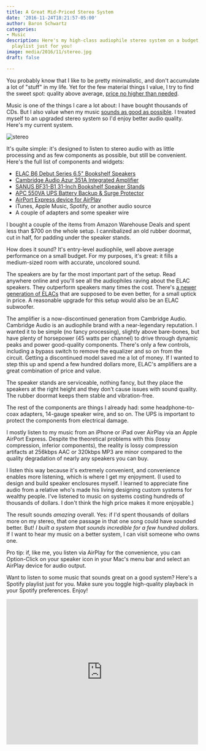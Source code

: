 ```yaml
---
title: A Great Mid-Priced Stereo System
date: '2016-11-24T18:21:57-05:00'
author: Baron Schwartz
categories:
- Music
description: Here's my high-class audiophile stereo system on a budget, plus a Spotify
  playlist just for you!
image: media/2016/11/stereo.jpg
draft: false

---
```

You probably know that I like to be pretty minimalistic, and don't accumulate a lot of "stuff" in my life. Yet for the few material things I value, I try to find the sweet spot: quality above average, [price no higher than needed](/blog/2014/01/16/bose-sennheiser-sony-noise-cancelling-headphones/).

Music is one of the things I care a lot about: I have bought thousands of CDs. But I also value when my music [sounds as good as possible](/blog/2016/02/21/best-itunes-mp3-format/). I treated myself to an upgraded stereo system so I'd enjoy better audio quality. Here's my current system.

![stereo](/media/2016/11/stereo.jpg)

<!--more-->

It's quite simple: it's designed to listen to stereo audio with as little processing and as few components as possible, but still be convenient. Here's the full list of components and widgets:

*   [ELAC B6 Debut Series 6.5" Bookshelf Speakers](https://www.amazon.com/gp/product/B014GSEQ06/?tag=xaprb-20)
*   [Cambridge Audio Azur 351A Integrated Amplifier](https://www.amazon.com/gp/product/B00Q666G1E/?tag=xaprb-20)
*   [SANUS BF31-B1 31-Inch Bookshelf Speaker Stands](https://www.amazon.com/gp/product/B00006JQ5O/?tag=xaprb-20)
*   [APC 550VA UPS Battery Backup & Surge Protector](https://www.amazon.com/APC-Back-UPS-Battery-Protector-BE550G/dp/B0019804U8/?tag=xaprb-20)
*   [AirPort Express device for AirPlay](http://www.apple.com/airport-express/)
*   iTunes, Apple Music, Spotify, or another audio source
*   A couple of adapters and some speaker wire

I bought a couple of the items from Amazon Warehouse Deals and spent less than $700 on the whole setup. I cannibalized an old rubber doormat, cut in half, for padding under the speaker stands.

How does it sound? It's entry-level audiophile, well above average performance on a small budget. For my purposes, it's great: it fills a medium-sized room with accurate, uncolored sound.

The speakers are by far the most important part of the setup. Read anywhere online and you'll see all the audiophiles raving about the ELAC speakers. They outperform speakers many times the cost. There's [a newer generation of ELACs](https://www.amazon.com/ELAC-Uni-fi-Bookshelf-Speaker-Black/dp/B01CRYWVG2/?tag=xaprb-20) that are supposed to be even better, for a small uptick in price. A reasonable upgrade for this setup would also be an ELAC subwoofer.

The amplifier is a now-discontinued generation from Cambridge Audio. Cambridge Audio is an audiophile brand with a near-legendary reputation. I wanted it to be simple (no fancy processing), slightly above bare-bones, but have plenty of horsepower (45 watts per channel) to drive through dynamic peaks and power good-quality components. There's only a few controls, including a bypass switch to remove the equalizer and so on from the circuit. Getting a discontinued model saved me a lot of money. If I wanted to step this up and spend a few hundred dollars more, ELAC's amplifiers are a great combination of price and value.

The speaker stands are serviceable, nothing fancy, but they place the speakers at the right height and they don't cause issues with sound quality. The rubber doormat keeps them stable and vibration-free.

The rest of the components are things I already had: some headphone-to-coax adapters, 14-gauge speaker wire, and so on. The UPS is important to protect the components from electrical damage.

I mostly listen to my music from an iPhone or iPad over AirPlay via an Apple AirPort Express. Despite the theoretical problems with this (lossy compression, inferior components), the reality is lossy compression artifacts at 256kbps AAC or 320kbps MP3 are minor compared to the quality degradation of nearly any speakers you can buy.

I listen this way because it's extremely convenient, and convenience enables more listening, which is where I get my enjoyment. (I used to design and build speaker enclosures myself. I learned to appreciate fine audio from a relative who's made his living designing custom systems for wealthy people. I've listened to music on systems costing hundreds of thousands of dollars. I don't think the high price makes it more enjoyable.)

The result sounds _amazing_ overall. Yes: if I'd spent thousands of dollars more on my stereo, that one passage in that one song could have sounded better. But! _I built a system that sounds incredible for a few hundred dollars._ If I want to hear my music on a better system, I can visit someone who owns one.

Pro tip: if, like me, you listen via AirPlay for the convenience, you can Option-Click on your speaker icon in your Mac's menu bar and select an AirPlay device for audio output.

Want to listen to some music that sounds great on a good system? Here's a Spotify playlist just for you. Make sure you toggle high-quality playback in your Spotify preferences. Enjoy!

<iframe src="https://embed.spotify.com/?uri=spotify%3Auser%3Axaprb%3Aplaylist%3A3io4tqaBJondZCeMa8JCNu" width="500" height="380" frameborder="0" allowtransparency="true"></iframe>